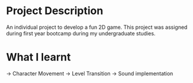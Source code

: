 # Project Description
An individual project to develop a fun 2D game. This project was assigned during first year bootcamp during my undergraduate studies. 

# What I learnt
-> Character Movement
-> Level Transition
-> Sound implementation 
